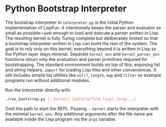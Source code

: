 # Python Bootstrap Interpreter

The bootstrap interpreter in `interpreter.py` is the initial Python
implementation of LispFun.  It intentionally keeps the parser and evaluator as
small as possible—just enough to load and execute a parser written in Lisp.  The
resulting kernel is fully Turing complete but deliberately limited so that a
bootstrap interpreter written in Lisp can build the rest of the system.  The
goal is to rely only on this kernel; everything beyond it is written in Lisp so
the Python layer stays minimal.
Separate `kernel_env` and `kernel_parser_env` functions return only the
evaluation and parser primitives required for bootstrapping.  The standard
environment builds on top of this, exposing list and string helpers, `import`
for loading Lisp files and other conveniences.  It still includes simple list
utilities like `null?`, `length`, `map` and `filter` so example programs run
without additional modules.

Run the interpreter directly with:

```bash
./run_bootstrap.py [--kernel] [path/to/file.lisp] [args...]
```

Omit the path to start the REPL. Passing `--kernel` starts the interpreter with
the minimal `kernel_env`. Any additional arguments after the file name are
available inside the Lisp program via the `args` variable.


